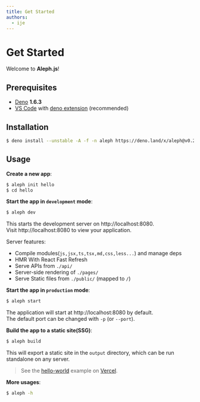 ```yaml
---
title: Get Started
authors:
  - ije
---
```


# Get Started

Welcome to **Aleph.js**!

## Prerequisites

 - [Deno](https://deno.land/) **1.6.3**
 - [VS Code](https://code.visualstudio.com/) with [deno extension](https://marketplace.visualstudio.com/items?itemName=denoland.vscode-deno) (recommended)

## Installation

```bash
$ deno install --unstable -A -f -n aleph https://deno.land/x/aleph@v0.2.28/cli.ts
```

## Usage

**Create a new app**:

```bash
$ aleph init hello
$ cd hello
```

**Start the app in `development` mode**:

```bash
$ aleph dev
```

This starts the development server on http://localhost:8080.
<br>
Visit http://localhost:8080 to view your application.

Server features:

- Compile modules(`js,jsx,ts,tsx,md,css,less...`) and manage deps
- HMR With React Fast Refresh
- Serve APIs from `./api/`
- Server-side rendering of `./pages/`
- Serve Static files from `./public/` (mapped to `/`)

**Start the app in `production` mode**:

```bash
$ aleph start
```

The application will start at http://localhost:8080 by default.
<br>
The default port can be changed with `-p` (or `--port`).

**Build the app to a static site(SSG)**:

```bash
$ aleph build
```

This will export a static site in the `output` directory, which can be run standalone on any server.

> See the [hello-world](https://alephjs-hello-world.vercel.app/) example on [Vercel](https://vercel.com).

**More usages**:

```bash
$ aleph -h
```
